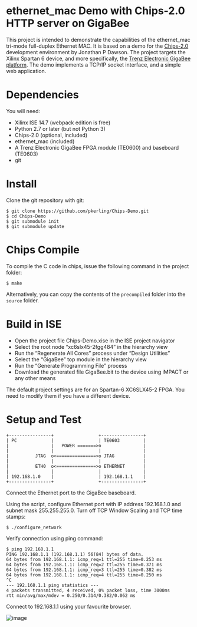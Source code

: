 ethernet\_mac Demo with Chips-2.0 HTTP server on GigaBee
========================================================

This project is intended to demonstrate the capabilities of the ethernet\_mac tri-mode full-duplex Ethernet MAC. It is based on a demo for the [Chips-2.0] development environment by Jonathan P Dawson. The project targets the Xilinx Spartan 6 device, and more specifically, the [Trenz Electronic GigaBee platform]. The demo implements a TCP/IP socket interface, and a simple web application.

Dependencies
============

You will need:

-   Xilinx ISE 14.7 (webpack edition is free)
-   Python 2.7 or later (but not Python 3)
-   Chips-2.0 (optional, included)
-   ethernet\_mac (included)
-   A Trenz Electronic GigaBee FPGA module (TE0600) and baseboard (TE0603)
-   git

Install
=======

Clone the git repository with git:

    $ git clone https://github.com/pkerling/Chips-Demo.git
    $ cd Chips-Demo
    $ git submodule init
    $ git submodule update

Chips Compile
=============

To compile the C code in chips, issue the following command in the project folder:

    $ make

Alternatively, you can copy the contents of the `precompiled` folder into the `source` folder.

Build in ISE
============

-   Open the project file Chips-Demo.xise in the ISE project navigator
-   Select the root node “xc6slx45-2fgg484” in the hierarchy view
-   Run the “Regenerate All Cores” process under “Design Utilities”
-   Select the “GigaBee” top module in the hierarchy view
-   Run the “Generate Programming File” process
-   Download the generated file GigaBee.bit to the device using iMPACT or any other means

The default project settings are for an Spartan-6 XC6SLX45-2 FPGA. You need to modify them if you have a different device.

Setup and Test
==============

    +----------------+                 +----------------+
    | PC             |                 | TE0603         |
    |                |   POWER =======>o                |
    |                |                 |                |
    |          JTAG  o<===============>o JTAG           |
    |                |                 |                |
    |          ETH0  o<===============>o ETHERNET       |
    |                |                 |                |
    | 192.168.1.0    |                 | 192.168.1.1    |
    +----------------+                 +----------------+

Connect the Ethernet port to the GigaBee baseboard.

Using the script, configure Ethernet port with IP address 192.168.1.0 and subnet mask 255.255.255.0. Turn off TCP Window Scaling and TCP time stamps:

    $ ./configure_network

Verify connection using ping command:

    $ ping 192.168.1.1
    PING 192.168.1.1 (192.168.1.1) 56(84) bytes of data.
    64 bytes from 192.168.1.1: icmp_req=1 ttl=255 time=0.253 ms
    64 bytes from 192.168.1.1: icmp_req=2 ttl=255 time=0.371 ms
    64 bytes from 192.168.1.1: icmp_req=3 ttl=255 time=0.382 ms
    64 bytes from 192.168.1.1: icmp_req=4 ttl=255 time=0.250 ms
    ^C
    --- 192.168.1.1 ping statistics ---
    4 packets transmitted, 4 received, 0% packet loss, time 3000ms
    rtt min/avg/max/mdev = 0.250/0.314/0.382/0.062 ms

Connect to 192.168.1.1 using your favourite browser.

![image]

  [Chips-2.0]: http://pyandchips.org
  [Trenz Electronic GigaBee platform]: http://www.trenz-electronic.de/products/fpga-boards/trenz-electronic/te0600.html
  [image]: https://raw.github.com/pkerling/Chips-Demo/master/images/screenshot.png
